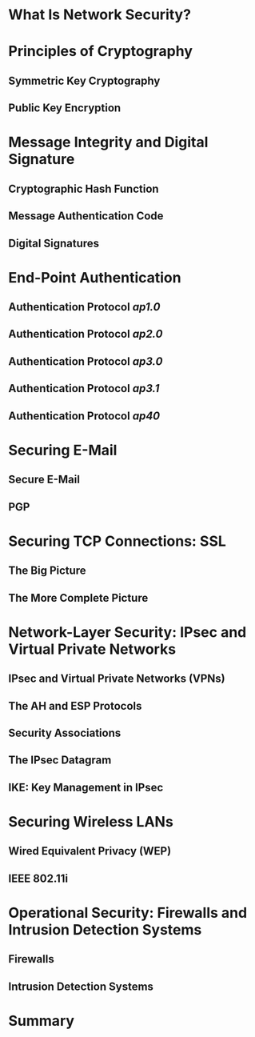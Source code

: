 # What Is Network Security?
# Principles of Cryptography
## Symmetric Key Cryptography
## Public Key Encryption
# Message Integrity and Digital Signature
## Cryptographic Hash Function
## Message Authentication Code
## Digital Signatures
# End-Point Authentication
## Authentication Protocol _ap1.0_
## Authentication Protocol _ap2.0_
## Authentication Protocol _ap3.0_
## Authentication Protocol _ap3.1_
## Authentication Protocol _ap40_
# Securing E-Mail
## Secure E-Mail
## PGP
# Securing TCP Connections: SSL
## The Big Picture
## The More Complete Picture
# Network-Layer Security: IPsec and Virtual Private Networks
## IPsec and Virtual Private Networks (VPNs)
## The AH and ESP Protocols
## Security Associations
## The IPsec Datagram
## IKE: Key Management in IPsec
# Securing Wireless LANs
## Wired Equivalent Privacy (WEP)
## IEEE 802.11i
# Operational Security: Firewalls and Intrusion Detection Systems
## Firewalls
## Intrusion Detection Systems
# Summary
